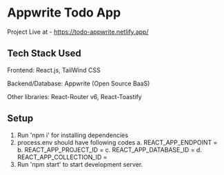 # Appwrite Todo App

Project Live at - https://todo-appwrite.netlify.app/

## Tech Stack Used

Frontend: React.js, TailWind CSS

Backend/Database: Appwrite (Open Source BaaS)

Other libraries: React-Router v6, React-Toastify

## Setup

1. Run 'npm i' for installing dependencies
2. process.env should have following codes
   a. REACT_APP_ENDPOINT =
   b. REACT_APP_PROJECT_ID =
   c. REACT_APP_DATABASE_ID =
   d. REACT_APP_COLLECTION_ID =
3. Run 'npm start' to start development server.
